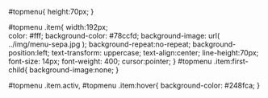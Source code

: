 #topmenu{
	height:70px;
}

#topmenu .item{
	width:192px;	
	color: #fff;
	background-color: #78ccfd;
	background-image: url( ../img/menu-sepa.jpg );
	background-repeat:no-repeat;
	background-position:left;
	text-transform: uppercase;
	text-align:center;
	line-height:70px;
    font-size: 14px;
    font-weight: 400;
	cursor:pointer;
}
#topmenu .item:first-child{
	background-image:none;
}

#topmenu .item.activ,
#topmenu .item:hover{
	background-color: #248fca;
}
